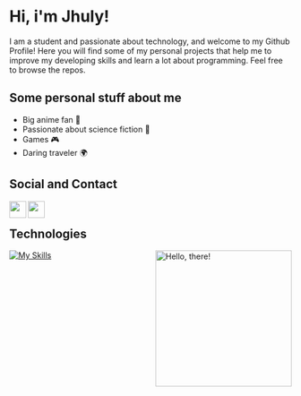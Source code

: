 <h1>Hi, i'm Jhuly!</h1>
<p>I am a student and passionate about technology, and welcome to my Github Profile! Here you will find some of my personal projects that help me to improve my developing skills and learn a lot about programming. Feel free to browse the repos.</p>
<h2>Some personal stuff about me</h2>
<ul>
<li>Big anime fan 🍥</li>
<li>Passionate about science fiction 🚀</li>
<li>Games 🎮</li>
<li>Daring traveler 🌍</li>
</ul>
<h2>Social and Contact</h2>
<div dir="auto">
  <a href="https://www.linkedin.com/in/lenon-diedrich-da-silva-b1a6291b8/" rel="nofollow">
   <img align="left" width="30px" src="https://camo.githubusercontent.com/8c1db02479b960ea565b434221fb3e57c8ad514b7e37bb20bd9ab34f7312f9ff/68747470733a2f2f63646e2e776f726c64766563746f726c6f676f2e636f6d2f6c6f676f732f6c696e6b6564696e2d69636f6e2d322e737667" data-canonical-src="https://cdn.worldvectorlogo.com/logos/linkedin-icon-2.svg" style="max-width: 100%;">
  </a>
  <a href="https://instagram.com/lenondiedrich" rel="nofollow">
   <img align="left" width="30px" src="https://camo.githubusercontent.com/1a4acd4384b5add8d3ae077447cc1f350986e2de8d23009e552d238da48e7c9f/68747470733a2f2f75706c6f61642e77696b696d656469612e6f72672f77696b6970656469612f636f6d6d6f6e732f392f39362f496e7374616772616d2e737667" data-canonical-src="https://upload.wikimedia.org/wikipedia/commons/9/96/Instagram.svg" style="max-width: 100%;">
  </a>
 </div>
 <br/>
<h2>Technologies</h2>
<a href="https://skillicons.dev" rel="nofollow"><img src="https://camo.githubusercontent.com/3cd97ebf82efa002d0357ffa7ea8ae5601837f58418dc127a03e66f9fec6b254/68747470733a2f2f736b696c6c69636f6e732e6465762f69636f6e733f693d6e6578746a732c72656163742c6769742c6a6176612c737072696e672c68746d6c2c6373732c6a732c74732c6e6f64656a732c6e6573746a732c657870726573732c6772617068716c2c6a6573742c707269736d612c73657175656c697a652c736173732c7374796c6564636f6d706f6e656e74732c7461696c77696e64" alt="My Skills" data-canonical-src="https://skillicons.dev/icons?i=nextjs,react,git,html,css,py,js,ts,nodejs,tailwind,figma" style="max-width: 100%;"></a>
<a href="#" data-target="animated-image.originalLink">
<img src="https://camo.githubusercontent.com/5e26843ba5c85209d3831c6ccbb66aa8432a0fd63ecb99035df7ff28cd4b362b/68747470733a2f2f6d65646961312e74656e6f722e636f6d2f696d616765732f61376264366239343433306331653636313438643538303230396533373763352f74656e6f722e6769663f6974656d69643d35303433313038" title="hello" height="243" align="right" alt="Hello, there!" data-canonical-src="https://media1.tenor.com/images/a7bd6b94430c1e66148d580209e377c5/tenor.gif?itemid=5043108" style="max-width: 100%; display: inline-block;" data-target="animated-image.originalImage">
</a>
